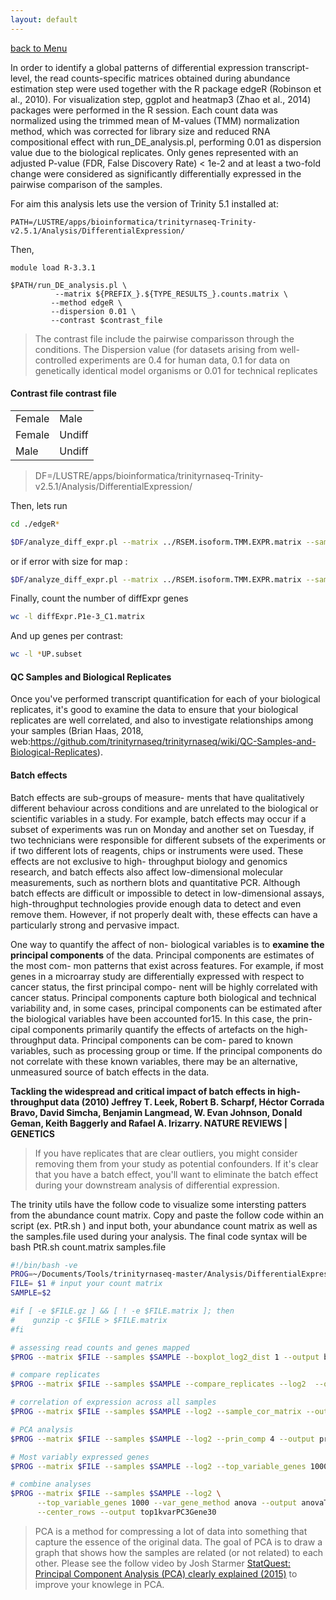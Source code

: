 ```yaml
---
layout: default
---
```


[back to Menu](../)

In order to identify a global patterns of differential expression transcript-level, the read counts-specific matrices obtained during abundance estimation step were used together with the R package edgeR (Robinson et al., 2010). For visualization step, ggplot and heatmap3 (Zhao et al., 2014) packages were performed in the R session.
Each count data was normalized using the trimmed mean of M-values (TMM) normalization method, which was corrected for library size and reduced RNA compositional effect with run_DE_analysis.pl, performing 0.01 as dispersion value due to the biological replicates.
Only genes represented with an adjusted P-value (FDR, False Discovery Rate) < 1e-2 and at least a two-fold change were considered as significantly differentially expressed in the pairwise comparison of the samples.


For aim this analysis lets use the version of Trinity 5.1 installed at: 

```shell
PATH=/LUSTRE/apps/bioinformatica/trinityrnaseq-Trinity-v2.5.1/Analysis/DifferentialExpression/
```

Then,

```shell
module load R-3.3.1 

$PATH/run_DE_analysis.pl \
      	  --matrix ${PREFIX_}.${TYPE_RESULTS_}.counts.matrix \
       	 --method edgeR \
       	 --dispersion 0.01 \
       	 --contrast $contrast_file 

```
> The contrast file include the pairwise comparisson through the conditions.
> The Dispersion value (for datasets arising from well-controlled experiments are 0.4 for human data, 0.1 for data on genetically identical model organisms or 0.01 for technical replicates

#### [](#header-4)Contrast file contrast file

|         |        |
|:--------|:-------|
| Female  | Male   |
| Female  | Undiff |
| Male    | Undiff |



> DF=/LUSTRE/apps/bioinformatica/trinityrnaseq-Trinity-v2.5.1/Analysis/DifferentialExpression/


Then, lets run 

```bash
cd ./edgeR*

$DF/analyze_diff_expr.pl --matrix ../RSEM.isoform.TMM.EXPR.matrix --samples ../samples.file -P 1e-3 -C 1 --order_columns_by_samples_file
```

or if error with size for map :

```bash
$DF/analyze_diff_expr.pl --matrix ../RSEM.isoform.TMM.EXPR.matrix --samples ../samples.file -P 1e-3  -C 1 --max_DE_genes_per_comparison 1000 --max_genes_clust 10000
```

Finally, count the number of diffExpr genes

```bash
wc -l diffExpr.P1e-3_C1.matrix
```

And up genes per contrast:

```bash
wc -l *UP.subset
```

#### [](#header-4) QC Samples and Biological Replicates

Once you've performed transcript quantification for each of your biological replicates, it's good to examine the data to ensure that your biological replicates are well correlated, and also to investigate relationships among your samples (Brian Haas, 2018, web:https://github.com/trinityrnaseq/trinityrnaseq/wiki/QC-Samples-and-Biological-Replicates). 

#### [](#header-4) Batch effects

Batch effects are sub-groups of measure- ments that have qualitatively different behaviour across conditions and are unrelated to the biological or scientific variables in a study. For example, batch effects may occur if a subset of experiments was run on Monday and another set on Tuesday, if two technicians were responsible for different subsets of the experiments or if two different lots of reagents, chips or instruments were used. These effects are not exclusive to high- throughput biology and genomics research, and batch effects also affect low-dimensional molecular measurements, such as northern blots and quantitative PCR. Although batch effects are difficult or impossible to detect in low-dimensional assays, high-throughput technologies provide enough data to detect and even remove them. However, if not properly dealt with, these effects can have a particularly strong and pervasive impact.

One way to quantify the affect of non- biological variables is to **examine the principal components** of the data. Principal components are estimates of the most com- mon patterns that exist across features. For example, if most genes in a microarray study are differentially expressed with respect to cancer status, the first principal compo- nent will be highly correlated with cancer status. Principal components capture both biological and technical variability and, in some cases, principal components can be estimated after the biological variables have been accounted for15. In this case, the prin- cipal components primarily quantify the effects of artefacts on the high-throughput data. Principal components can be com- pared to known variables, such as processing group or time. If the principal components do not correlate with these known variables, there may be an alternative, unmeasured source of batch effects in the data. 

**Tackling the widespread and critical impact of batch effects in high-throughput data (2010) Jeffrey T. Leek, Robert B. Scharpf, Héctor Corrada Bravo, David Simcha, Benjamin Langmead, W. Evan Johnson, Donald Geman, Keith Baggerly and Rafael A. Irizarry. NATURE REVIEWS | GENETICS**

> If you have replicates that are clear outliers, you might consider removing them from your study as potential confounders. If it's clear that you have a batch effect, you'll want to eliminate the batch effect during your downstream analysis of differential expression.

The trinity utils have the follow code to visualize some intersting patters from the abundance count matrix. Copy and paste the follow code within an script  (ex. PtR.sh ) and input both, your abundance count matrix as well as the samples.file used during your analysis. The final code syntax will be bash PtR.sh count.matrix samples.file

```bash
#!/bin/bash -ve
PROG=~/Documents/Tools/trinityrnaseq-master/Analysis/DifferentialExpression/PtR
FILE= $1 # input your count matrix
SAMPLE=$2

#if [ -e $FILE.gz ] && [ ! -e $FILE.matrix ]; then
#    gunzip -c $FILE > $FILE.matrix
#fi

# assessing read counts and genes mapped
$PROG --matrix $FILE --samples $SAMPLE --boxplot_log2_dist 1 --output boxplots

# compare replicates
$PROG --matrix $FILE --samples $SAMPLE --compare_replicates --log2  --output rep_compare

# correlation of expression across all samples
$PROG --matrix $FILE --samples $SAMPLE --log2 --sample_cor_matrix --output sample_cor

# PCA analysis
$PROG --matrix $FILE --samples $SAMPLE --log2 --prin_comp 4 --output prin_comp

# Most variably expressed genes
$PROG --matrix $FILE --samples $SAMPLE --log2 --top_variable_genes 1000 --var_gene_method anova --heatmap --center_rows --output anovaTop1k

# combine analyses
$PROG --matrix $FILE --samples $SAMPLE --log2 \
      --top_variable_genes 1000 --var_gene_method anova --output anovaTop1k --heatmap --prin_comp 3  --add_prin_comp_heatmaps 30 \
      --center_rows --output top1kvarPC3Gene30
```

> PCA is a method for compressing a lot of data into something that capture the essence of the original data. 
The goal of PCA is to draw a graph that shows how the samples are related (or not related) to each other. Please see the follow video by Josh Starmer [StatQuest: Principal Component Analysis (PCA) clearly explained (2015)](https://www.youtube.com/watch?v=_UVHneBUBW0&t=621s) to improve your knowlege in PCA.

